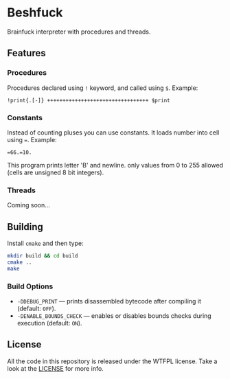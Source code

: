 # Beshfuck
Brainfuck interpreter with procedures and threads.

## Features
### Procedures
Procedures declared using ``!`` keyword, and called using ``$``. Example: 
```
!print{.[-]} +++++++++++++++++++++++++++++++++ $print
```
### Constants
Instead of counting pluses you can use constants. It loads number into cell using ``=``. Example:
```
=66.=10.
```
This program prints letter 'B' and newline.
only values from 0 to 255 allowed (cells are unsigned 8 bit integers).
### Threads
Coming soon...

## Building
Install ``cmake`` and then type:
```sh
mkdir build && cd build
cmake ..
make
```
### Build Options
- ``-DDEBUG_PRINT`` &mdash; prints disassembled bytecode after compiling it (default: ``OFF``).
- ``-DENABLE_BOUNDS_CHECK`` &mdash; enables or disables bounds checks during execution (default: ``ON``).

## License
All the code in this repository is released under the WTFPL license. Take a look at the [LICENSE](LICENSE) for more info.